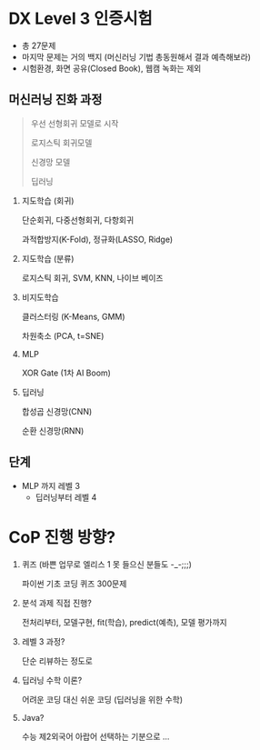 # DX Level 3 인증시험

* 총 27문제
* 마지막 문제는 거의 백지
   (머신러닝 기법 총동원해서 결과 예측해보라)
* 시험환경, 화면 공유(Closed Book), 웹캠 녹화는 제외

## 머신러닝 진화 과정

> 우선 선형회귀 모델로 시작
> 
> 로지스틱 회귀모델
>
> 신경망 모델
>
> 딥러닝 

1. 지도학습 (회귀)

   단순회귀, 다중선형회귀, 다항회귀
   
   과적합방지(K-Fold), 정규화(LASSO, Ridge)

2. 지도학습 (분류)

   로지스틱 회귀, SVM, KNN, 나이브 베이즈

3. 비지도학습

   클러스터링 (K-Means, GMM)
   
   차원축소 (PCA, t=SNE)
   
4. MLP

   XOR Gate (1차 AI Boom)

5. 딥러닝

   합성곱 신경망(CNN)
   
   순환 신경망(RNN)

## 단계

* MLP 까지 레벨 3 
   * 딥러닝부터 레벨 4

# CoP 진행 방향?
1. 퀴즈 (바쁜 업무로 엘리스 1 못 들으신 분들도 -_-;;;)

   파이썬 기초 코딩 퀴즈 300문제
   
2. 분석 과제 직접 진행?

   전처리부터, 모델구현, fit(학습), predict(예측), 모델 평가까지

3. 레벨 3 과정?
   
   단순 리뷰하는 정도로
   
4. 딥러닝 수학 이론?

   어려운 코딩 대신 쉬운 코딩 (딥러닝을 위한 수학)
      
5. Java?

   수능 제2외국어 아랍어 선택하는 기분으로 ...

